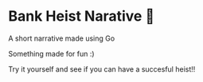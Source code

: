 # Bank Heist Narative 🏦

A short narrative made using Go

Something made for fun :) 

Try it yourself and see if you can have a succesful heist!!